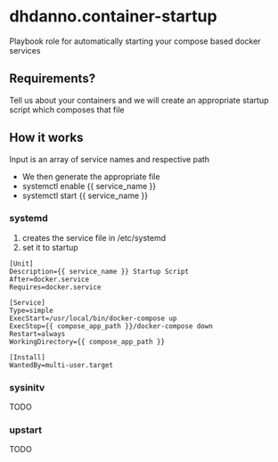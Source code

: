 # dhdanno.container-startup
Playbook role for automatically starting your compose based docker services

## Requirements?
Tell us about your containers and we will create an appropriate startup script which composes that file

## How it works
Input is an array of service names and respective path

- We then generate the appropriate file
- systemctl enable {{ service_name }}
- systemctl start {{ service_name }}



### systemd
1. creates the service file in /etc/systemd
2. set it to startup
```
[Unit]
Description={{ service_name }} Startup Script
After=docker.service
Requires=docker.service

[Service]
Type=simple
ExecStart=/usr/local/bin/docker-compose up
ExecStop={{ compose_app_path }}/docker-compose down
Restart=always
WorkingDirectory={{ compose_app_path }}

[Install]
WantedBy=multi-user.target
```

### sysinitv
TODO

### upstart
TODO
